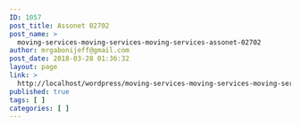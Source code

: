 ```yaml
---
ID: 1057
post_title: Assonet 02702
post_name: >
  moving-services-moving-services-moving-services-assonet-02702
author: mrgabonijeff@gmail.com
post_date: 2018-03-28 01:36:32
layout: page
link: >
  http://localhost/wordpress/moving-services-moving-services-moving-services-assonet-02702/
published: true
tags: [ ]
categories: [ ]
---
```

